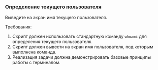 
### Определение текущего пользователя

Выведите на экран имя текущего пользователя.

Требования:
1. Скрипт должен использовать стандартную команду `whoami` для определения текущего пользователя.
2. Скрипт должен вывести на экран имя пользователя, под которым выполнена команда.
3. Реализация задачи должна демонстрировать базовые принципы работы с терминалом.